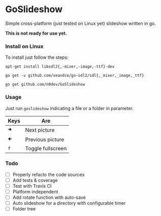 # GoSlideshow

Simple cross-platform (just tested on Linux yet) slideshow written in go.

**This is not ready for use yet.**

### Install on Linux

To install just follow the steps:

`apt-get install libsdl2{,-mixer,-image,-ttf}-dev`

`go get -v github.com/veandco/go-sdl2/sdl{,_mixer,_image,_ttf}`

`go get github.com/n0dev/GoSlideshow`

### Usage

Just run `goslideshow` indicating a file or a folder in parameter.


| Keys          | Are                |
| ------------- | ------------------ |
| `🠊`           | Next picture       |
| `🠈`           | Previous picture   |
| `f`           | Toggle fullscreen  |


### Todo

- [ ] Properly refacto the code sources
- [ ] Add tests & coverage
- [ ] Test with Travis CI
- [ ] Platform independent
- [ ] Add rotate function with auto-save
- [ ] Auto slideshow for a directory with configurable timer
- [ ] Folder tree
